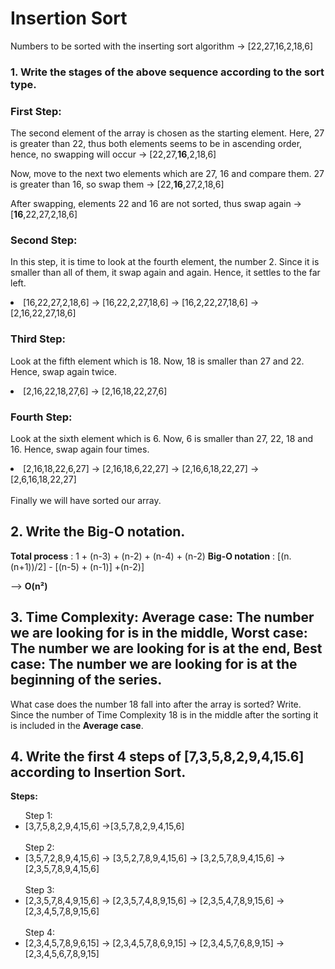 # Insertion Sort 
Numbers to be sorted with the inserting sort algorithm -> [22,27,16,2,18,6]

### 1. Write the stages of the above sequence according to the sort type.

### First Step:

The second element of the array is chosen as the starting element.
Here, 27 is greater than 22, thus both elements seems to be in ascending order, hence, no swapping will occur -> [22,27,<b>16</b>,2,18,6]

Now, move to the next two elements which are 27, 16 and compare them.
27 is greater than 16, so swap them -> [22,<b>16</b>,27,2,18,6]

After swapping, elements 22 and 16 are not sorted, thus swap again -> [<b>16</b>,22,27,2,18,6]

### Second Step:

In this step, it is time to look at the fourth element, the number 2. Since it is smaller than all of them, it swap again and again. Hence, it settles to the far left.

<li>[16,22,27,2,18,6] ->
[16,22,2,27,18,6] ->
[16,2,22,27,18,6] ->
[2,16,22,27,18,6]</li>

### Third Step:

Look at the fifth element which is 18. Now, 18 is smaller than 27 and 22. Hence, swap again twice.

<li>[2,16,22,18,27,6] ->
[2,16,18,22,27,6]</li>

### Fourth Step:

Look at the sixth element which is 6. Now, 6 is smaller than 27, 22, 18 and 16. Hence, swap again four times.

<li>[2,16,18,22,6,27] ->
[2,16,18,6,22,27] ->
[2,16,6,18,22,27] ->
[2,6,16,18,22,27] </li>

<br>
Finally we will have sorted our array.

## 2. Write the Big-O notation.

**Total process**  : 1 + (n-3) + (n-2) + (n-4) + (n-2) 
**Big-O notation** : [(n.(n+1))/2] - [(n-5) + (n-1)] +(n-2)]

--> **O(n²)**  

## 3. Time Complexity: Average case: The number we are looking for is in the middle, Worst case: The number we are looking for is at the end, Best case: The number we are looking for is at the beginning of the series.
  What case does the number 18 fall into after the array is sorted? Write.
Since the number of Time Complexity 18 is in the middle after the sorting it is included in the **Average case**.

## 4. Write the first 4 steps of [7,3,5,8,2,9,4,15.6] according to Insertion Sort.

**Steps:**
<ul>
Step 1:
  <br>
<li>[3,7,5,8,2,9,4,15,6] ->[3,5,7,8,2,9,4,15,6]</li>

  <br>
Step 2:
  <br>
<li>[3,5,7,2,8,9,4,15,6] ->
[3,5,2,7,8,9,4,15,6] ->
[3,2,5,7,8,9,4,15,6] ->
[2,3,5,7,8,9,4,15,6]</li> 
  <br>
Step 3:
  <br>
<li>[2,3,5,7,8,4,9,15,6] ->
[2,3,5,7,4,8,9,15,6] ->
[2,3,5,4,7,8,9,15,6] ->
[2,3,4,5,7,8,9,15,6]</li>
  <br>
Step 4:  
  <br>
<li>[2,3,4,5,7,8,9,6,15] ->
[2,3,4,5,7,8,6,9,15] ->
[2,3,4,5,7,6,8,9,15] ->
[2,3,4,5,6,7,8,9,15]</li>
  
</ul>    
